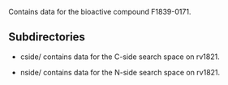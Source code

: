 Contains data for the bioactive compound F1839-0171.

## Subdirectories

- cside/ contains data for the C-side search space on rv1821.

- nside/ contains data for the N-side search space on rv1821.

